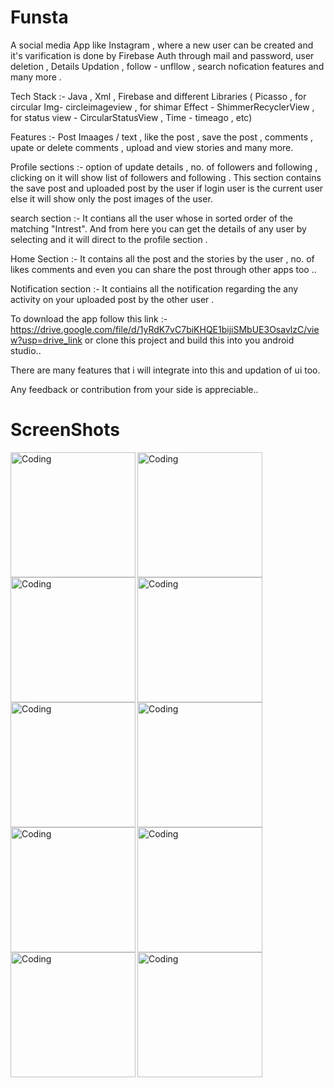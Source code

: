 # Funsta 
A social media App like Instagram , where a new user can be created and it's varification is done by Firebase Auth through mail and password, user deletion , Details Updation , follow - unfllow , search 
 nofication features and many more .

Tech Stack :- Java , Xml , Firebase and different Libraries ( Picasso , for circular Img- circleimageview , for shimar Effect - ShimmerRecyclerView , for status view - CircularStatusView , Time - timeago , etc)

 Features :- Post Imaages / text , like the post , save the post , comments , upate or delete comments , upload and view stories and many more.

 Profile sections :- option of update details , no. of followers and following , clicking on it will show list of followers and following . This section contains the save post and uploaded post by the user
                     if login user is the current user else it will show only the post images of the user.
                     
search section :-  It contians all the user whose in sorted order of the matching "Intrest". And from here you can get the details of any user by selecting and it will direct to the profile section .

Home Section :- It contains all the post and the stories by the user , no. of likes comments and even you can share the post through other apps too ..

Notification section :- It contiains all the notification regarding the any activity on your uploaded post by the other user . 

To download the app follow this link :- https://drive.google.com/file/d/1yRdK7vC7biKHQE1bijiSMbUE3OsavlzC/view?usp=drive_link 
or 
clone this project and build this into you android studio..

There are many features that i will integrate into this and updation of ui too. 

Any feedback or contribution from your side is appreciable..

# ScreenShots

<img align="left" alt="Coding" width="200" src="https://github.com/Parwez07/Funsta/assets/93080069/ff625037-7d07-4ea3-b8db-e9f7507496d3">

<img align="left" alt="Coding" width="200" src="https://github.com/Parwez07/Funsta/assets/93080069/559848f8-14d5-485f-affe-a51c1cb05cb3">

<img align="left" alt="Coding" width="200" src="https://github.com/Parwez07/Funsta/assets/93080069/0c99fa39-baa2-48eb-90e6-a802750c2b18">


<img align="left" alt="Coding" width="200" src="https://github.com/Parwez07/Funsta/assets/93080069/b31d6cff-05ba-4330-921a-16352d45e2af">

<img align="left" alt="Coding" width="200" src="https://github.com/Parwez07/Funsta/assets/93080069/18d86307-2602-4095-b43c-5c06a0b0ddb3">

<img align="left" alt="Coding" width="200" src="https://github.com/Parwez07/Funsta/assets/93080069/c772dbe1-59de-4132-8e34-eff4f56b6914">



<br> </br>

<img align="left" alt="Coding" width="200" src="https://github.com/Parwez07/Funsta/assets/93080069/341ec18c-bd38-4f3c-8edb-25ffc6288dd0">
<img align="left" alt="Coding" width="200" src="https://github.com/Parwez07/Funsta/assets/93080069/68f8b27c-d8c2-49e3-9f1b-d817890fdb16">

<img align="left" alt="Coding" width="200" src="https://github.com/Parwez07/Funsta/assets/93080069/c5662e36-2f3f-47a2-9e66-1567afcd6b8e">



<img align="center" alt="Coding" width="200" src="https://github.com/Parwez07/Funsta/assets/93080069/371dc640-5515-4d3c-b9b6-65465f661ce0">



